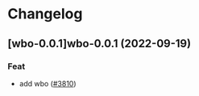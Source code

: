 # Changelog



## [wbo-0.0.1]wbo-0.0.1 (2022-09-19)

### Feat

- add wbo ([#3810](https://github.com/truecharts/charts/issues/3810))
  
  
